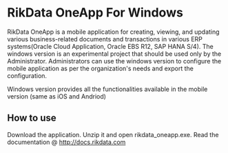 # RikData OneApp For Windows


RikData OneApp is a mobile application for creating, viewing, and updating various business-related documents and transactions in various ERP systems(Oracle Cloud Application, Oracle EBS R12, SAP HANA S/4). The windows version is an experimental project that should be used only by the Administrator. Administrators can use the windows version to configure the mobile application as per the organization's needs and export the configuration. 

Windows version provides all the functionalities available in the mobile version (same as iOS and Andriod)


## How to use
Download the application. Unzip it and open rikdata_oneapp.exe. 
Read the documentation @ http://docs.rikdata.com
